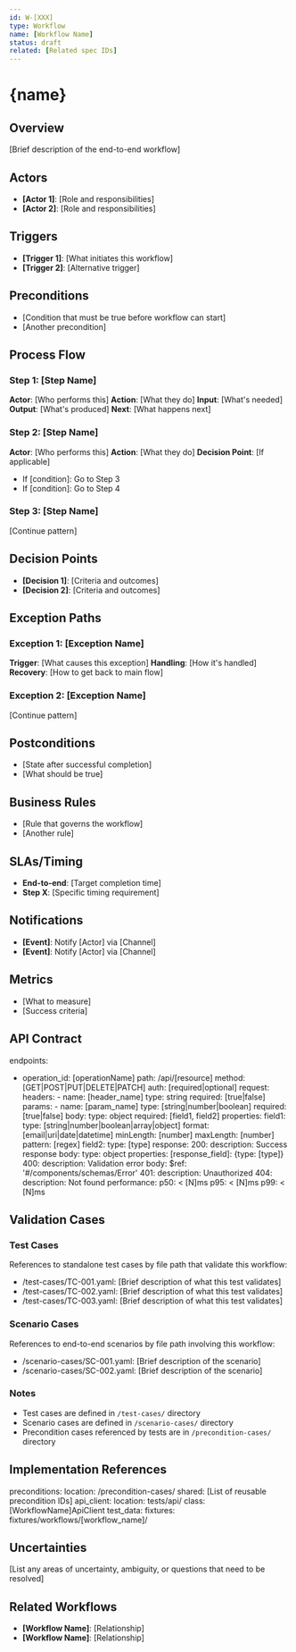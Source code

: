 ```yaml
---
id: W-[XXX]
type: Workflow
name: [Workflow Name]
status: draft
related: [Related spec IDs]
---
```

# {name}

## Overview
[Brief description of the end-to-end workflow]

## Actors
- **[Actor 1]**: [Role and responsibilities]
- **[Actor 2]**: [Role and responsibilities]

## Triggers
- **[Trigger 1]**: [What initiates this workflow]
- **[Trigger 2]**: [Alternative trigger]

## Preconditions
- [Condition that must be true before workflow can start]
- [Another precondition]

## Process Flow

### Step 1: [Step Name]
**Actor**: [Who performs this]
**Action**: [What they do]
**Input**: [What's needed]
**Output**: [What's produced]
**Next**: [What happens next]

### Step 2: [Step Name]
**Actor**: [Who performs this]
**Action**: [What they do]
**Decision Point**: [If applicable]
- If [condition]: Go to Step 3
- If [condition]: Go to Step 4

### Step 3: [Step Name]
[Continue pattern]

## Decision Points
- **[Decision 1]**: [Criteria and outcomes]
- **[Decision 2]**: [Criteria and outcomes]

## Exception Paths

### Exception 1: [Exception Name]
**Trigger**: [What causes this exception]
**Handling**: [How it's handled]
**Recovery**: [How to get back to main flow]

### Exception 2: [Exception Name]
[Continue pattern]

## Postconditions
- [State after successful completion]
- [What should be true]

## Business Rules
- [Rule that governs the workflow]
- [Another rule]

## SLAs/Timing
- **End-to-end**: [Target completion time]
- **Step X**: [Specific timing requirement]

## Notifications
- **[Event]**: Notify [Actor] via [Channel]
- **[Event]**: Notify [Actor] via [Channel]

## Metrics
- [What to measure]
- [Success criteria]

## API Contract
endpoints:
  - operation_id: [operationName]
    path: /api/[resource]
    method: [GET|POST|PUT|DELETE|PATCH]
    auth: [required|optional]
    request:
      headers:
        - name: [header_name]
          type: string
          required: [true|false]
      params:
        - name: [param_name]
          type: [string|number|boolean]
          required: [true|false]
      body:
        type: object
        required: [field1, field2]
        properties:
          field1:
            type: [string|number|boolean|array|object]
            format: [email|uri|date|datetime]
            minLength: [number]
            maxLength: [number]
            pattern: [regex]
          field2:
            type: [type]
    response:
      200:
        description: Success response
        body:
          type: object
          properties:
            [response_field]: {type: [type]}
      400:
        description: Validation error
        body:
          $ref: '#/components/schemas/Error'
      401:
        description: Unauthorized
      404:
        description: Not found
    performance:
      p50: < [N]ms
      p95: < [N]ms
      p99: < [N]ms

## Validation Cases

### Test Cases
References to standalone test cases by file path that validate this workflow:
- /test-cases/TC-001.yaml: [Brief description of what this test validates]
- /test-cases/TC-002.yaml: [Brief description of what this test validates]
- /test-cases/TC-003.yaml: [Brief description of what this test validates]

### Scenario Cases
References to end-to-end scenarios by file path involving this workflow:
- /scenario-cases/SC-001.yaml: [Brief description of the scenario]
- /scenario-cases/SC-002.yaml: [Brief description of the scenario]

### Notes
- Test cases are defined in `/test-cases/` directory
- Scenario cases are defined in `/scenario-cases/` directory
- Precondition cases referenced by tests are in `/precondition-cases/` directory

## Implementation References
preconditions:
  location: /precondition-cases/
  shared: [List of reusable precondition IDs]
api_client:
  location: tests/api/
  class: [WorkflowName]ApiClient
test_data:
  fixtures: fixtures/workflows/[workflow_name]/

## Uncertainties
[List any areas of uncertainty, ambiguity, or questions that need to be resolved]

## Related Workflows
- **[Workflow Name]**: [Relationship]
- **[Workflow Name]**: [Relationship]